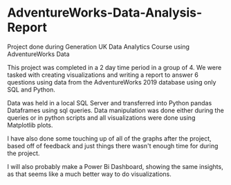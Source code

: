# AdventureWorks-Data-Analysis-Report
Project done during Generation UK Data Analytics Course using AdventureWorks Data

This project was completed in a 2 day time period in a group of 4. 
We were tasked with creating visualizations and writing a report to answer 6 questions using data from the AdventureWorks 2019 database using only SQL and Python.

Data was held in a local SQL Server and transferred into Python pandas Dataframes using sql queries. Data manipulation was done either during the queries or in python scripts and all visualizations were done using Matplotlib plots.

I have also done some touching up of all of the graphs after the project, based off of feedback and just things there wasn't enough time for during the project.

I will also probably make a Power Bi Dashboard, showing the same insights, as that seems like a much better way to do visualizations.
